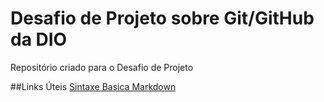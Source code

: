 # Desafio de Projeto sobre Git/GitHub da DIO
Repositório criado para o Desafio de Projeto

##Links Úteis
[Sintaxe Basica Markdown](https://www.markdownguide.org/)
